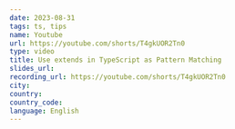 ```yaml
---
date: 2023-08-31
tags: ts, tips
name: Youtube
url: https://youtube.com/shorts/T4gkUOR2Tn0
type: video
title: Use extends in TypeScript as Pattern Matching
slides_url:
recording_url: https://youtube.com/shorts/T4gkUOR2Tn0
city:
country:
country_code:
language: English
---
```

